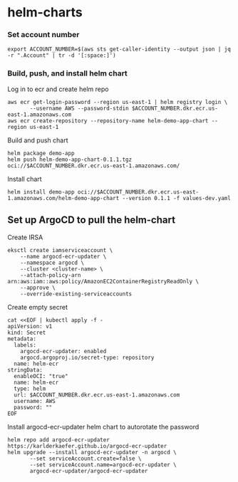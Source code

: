 # helm-charts
### Set account number
```
export ACCOUNT_NUMBER=$(aws sts get-caller-identity --output json | jq -r ".Account" | tr -d '[:space:]')
```
### Build, push, and install helm chart
Log in to ecr and create helm repo
```
aws ecr get-login-password --region us-east-1 | helm registry login \
       --username AWS --password-stdin $ACCOUNT_NUMBER.dkr.ecr.us-east-1.amazonaws.com
aws ecr create-repository --repository-name helm-demo-app-chart --region us-east-1
```
Build and push chart
```
helm package demo-app
helm push helm-demo-app-chart-0.1.1.tgz oci://$ACCOUNT_NUMBER.dkr.ecr.us-east-1.amazonaws.com/
```
Install chart
```
helm install demo-app oci://$ACCOUNT_NUMBER.dkr.ecr.us-east-1.amazonaws.com/helm-demo-app-chart --version 0.1.1 -f values-dev.yaml
```
## Set up ArgoCD to pull the helm-chart
Create IRSA
```
eksctl create iamserviceaccount \
    --name argocd-ecr-updater \
    --namespace argocd \
    --cluster <cluster-name> \
    --attach-policy-arn arn:aws:iam::aws:policy/AmazonEC2ContainerRegistryReadOnly \
    --approve \
    --override-existing-serviceaccounts
```
Create empty secret
```
cat <<EOF | kubectl apply -f -
apiVersion: v1
kind: Secret
metadata:
  labels:
    argocd-ecr-updater: enabled
    argocd.argoproj.io/secret-type: repository
  name: helm-ecr
stringData:
  enableOCI: "true"
  name: helm-ecr
  type: helm
  url: $ACCOUNT_NUMBER.dkr.ecr.us-east-1.amazonaws.com
  username: AWS
  password: ""
EOF
```
Install argocd-ecr-updater helm chart to autorotate the password
```
helm repo add argocd-ecr-updater https://karlderkaefer.github.io/argocd-ecr-updater
helm upgrade --install argocd-ecr-updater -n argocd \
       --set serviceAccount.create=false \
       --set serviceAccount.name=argocd-ecr-updater \
       argocd-ecr-updater/argocd-ecr-updater
```

